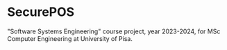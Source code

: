 # SecurePOS

"Software Systems Engineering" course project, year 2023-2024, for MSc Computer Engineering at University of Pisa.






<!--
## Authors
- [Giovanni Enrico Loni](https://github.com/genricoloni) 
- [Jacopo Carlon](https://github.com/JacopoCarlon) 
- [Lorenzo Mancinelli](https://github.com/loremancio)
- [Matteo Halilaga]()
- [Nicola Riccardi](https://github.com/nickrick3) 
*/
-->
